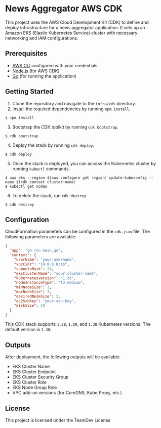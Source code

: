 # News Aggregator AWS CDK

This project uses the AWS Cloud Development Kit (CDK) to define and deploy infrastructure for a news aggregator
application. It sets up an Amazon EKS (Elastic Kubernetes Service) cluster with necessary networking and IAM
configurations.

## Prerequisites

- [AWS CLI](https://aws.amazon.com/cli/) configured with your credentials
- [Node.js](https://nodejs.org/en/) (for AWS CDK)
- [Go](https://golang.org/dl/) (for running the application)

## Getting Started

1. Clone the repository and navigate to the `infra/cdk` directory.
2. Install the required dependencies by running `npm install`.
```shell
$ npm install
```

3. Bootstrap the CDK toolkit by running `cdk bootstrap`.
```shell
$ cdk bootstrap
```

4. Deploy the stack by running `cdk deploy`.
```shell
$ cdk deploy
```

5. Once the stack is deployed, you can access the Kubernetes cluster by running `kubectl` commands.
```shell
$ aws eks --region $(aws configure get region) update-kubeconfig --name $(cdk context cluster-name)
$ kubectl get nodes
```

6. To delete the stack, run `cdk destroy`.
```shell
$ cdk destroy
```

## Configuration

CloudFormation parameters can be configured in the `cdk.json` file. The following parameters are available:

```json
{
  "app": "go run main.go",
  "context": {
    "userName": "your-username",
    "vpcCidr": "10.0.0.0/16",
    "subnetsMask": 24,
    "eksClusterName": "your-cluster-name",
    "kubernetesVersion": "1.30",
    "nodeInstanceType": "t3.medium",
    "minNodeSize": 1,
    "maxNodeSize": 3,
    "desiredNodeSize": 2,
    "ec2SshKey": "your-ssh-key",
    "diskSize": 20
  }
}
```
This CDK stack supports `1.28`, `1.29`, and `1.30` Kubernetes versions. The default version is `1.30`.

## Outputs

After deployment, the following outputs will be available:

* EKS Cluster Name
* EKS Cluster Endpoint
* EKS Cluster Security Group
* EKS Cluster Role
* EKS Node Group Role
* VPC add-on versions (for CoreDNS, Kube Proxy, etc.)

## License

This project is licensed under the TeamDev License